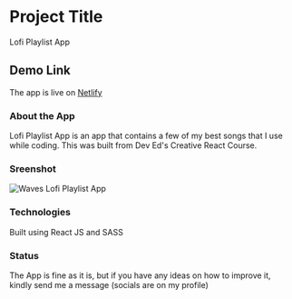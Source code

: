 # Project Title

Lofi Playlist App

## Demo Link

The app is live on [Netlify](https://lofi-playlist.netlify.app/)

### About the App

Lofi Playlist App is an app that contains a few of my best songs that I use while coding.
This was built from Dev Ed's Creative React Course.

### Sreenshot

![Waves Lofi Playlist App](https://github.com/israelmitolu/react-music-player/blob/main/public/Waves%20Lofi%20Playlist.PNG)

### Technologies

Built using React JS and SASS

### Status

The App is fine as it is, but if you have any ideas on how to improve it, kindly send me a message (socials are on my profile)
